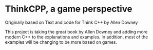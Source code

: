 # ThinkCPP, a game perspective

Originally based on Text and code for Think C++ by Allen Downey

This project is taking the great book by Allen Downey and adding more modern C++ to the explanations and examples. In addition, most of the examples will be changing to be more based on games.
